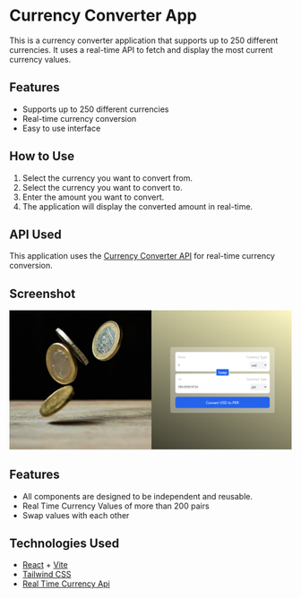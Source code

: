 # Currency Converter App

This is a currency converter application that supports up to 250 different currencies. It uses a real-time API to fetch and display the most current currency values.

## Features

- Supports up to 250 different currencies
- Real-time currency conversion
- Easy to use interface

## How to Use

1. Select the currency you want to convert from.
2. Select the currency you want to convert to.
3. Enter the amount you want to convert.
4. The application will display the converted amount in real-time.

## API Used

This application uses the [Currency Converter API](https://www.currencyconverterapi.com/) for real-time currency conversion.

## Screenshot

![Currency Converter App](./src/assets/app.png)

## Features

- All components are designed to be independent and reusable.
- Real Time Currency Values of more than 200 pairs 
- Swap values with each other

## Technologies Used

- [React](https://reactjs.org/) + [Vite](https://vitejs.dev/)
- [Tailwind CSS](https://tailwindcss.com/)
- [Real Time Currency Api](https://exchangeratesapi.io/)